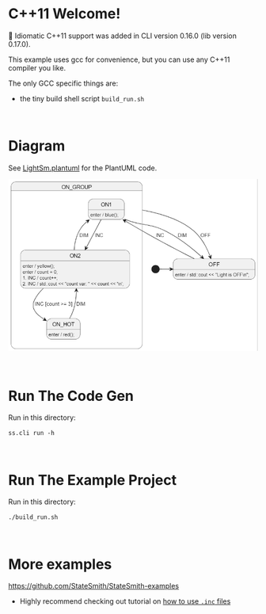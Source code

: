 # C++11 Welcome!
📢 Idiomatic C++11 support was added in CLI version 0.16.0 (lib version 0.17.0).

This example uses gcc for convenience, but you can use any C++11 compiler you like.

The only GCC specific things are:
- the tiny build shell script `build_run.sh`


<br>

# Diagram
See [LightSm.plantuml](./LightSm.plantuml) for the PlantUML code.

![](docs/fsm.png)


<br>

# Run The Code Gen
Run in this directory:
```
ss.cli run -h
```


<br>

# Run The Example Project
Run in this directory:
```
./build_run.sh
```


<br>

# More examples
https://github.com/StateSmith/StateSmith-examples
* Highly recommend checking out tutorial on [how to use `.inc` files](https://github.com/StateSmith/StateSmith-examples/blob/main/c-include-sm-basic-2-plantuml-tutorial/README.md)


